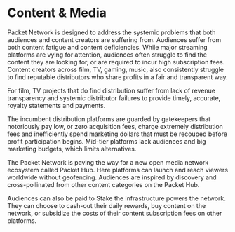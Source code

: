 # Content & Media

Packet Network is designed to address the systemic problems that both audiences and content creators are suffering from. Audiences suffer from both content fatigue and content deficiencies. While major streaming platforms are vying for attention, audiences often struggle to find the content they are looking for, or are required to incur high subscription fees. Content creators across film, TV, gaming, music, also consistently struggle to find reputable distributors who share profits in a fair and transparent way.

For film, TV projects that do find distribution suffer from lack of revenue transparency and systemic distributor failures to provide timely, accurate, royalty statements and payments. 

The incumbent distribution platforms are guarded by gatekeepers that notoriously pay low, or zero acquisition fees, charge extremely distribution fees and inefficiently spend marketing dollars that must be recouped before profit participation begins. Mid-tier platforms lack audiences and big marketing budgets, which limits alternatives.

The Packet Network is paving the way for a new open media network ecosystem called Packet Hub. Here platforms can launch and reach viewers worldwide without geofencing. Audiences are inspired by discovery and cross-pollinated from other content categories on the Packet Hub.

Audiences can also be paid to Stake the infrastructure powers the network. They can choose to cash-out their daily rewards, buy content on the network, or subsidize the costs of their content subscription fees on other platforms.